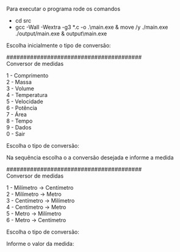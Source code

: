 Para executar o programa rode os comandos
- cd src
- gcc -Wall -Wextra -g3 *.c -o .\main.exe & move /y ./main.exe ./output/main.exe & output\main.exe

Escolha inicialmente o tipo de conversão:

########################################<br>
         Conversor de medidas         
                                      
  1 - Comprimento                     
  2 - Massa                           
  3 - Volume                          
  4 - Temperatura                     
  5 - Velocidade                      
  6 - Potência                        
  7 - Área                            
  8 - Tempo                           
  9 - Dados                           
  0 - Sair                            
                                      
   Escolha o tipo de conversão:
   
Na sequência escolha o a conversão desejada e informe a medida  
 
########################################<br>
         Conversor de medidas         
                                      
  1 - Milímetro -> Centímetro         
  2 - Milímetro -> Metro              
  3 - Centímetro -> Milímetro         
  4 - Centímetro -> Metro             
  5 - Metro -> Milímetro              
  6 - Metro -> Centímetro             
                                      
   Escolha o tipo de conversão:
   
   Informe o valor da medida: 
